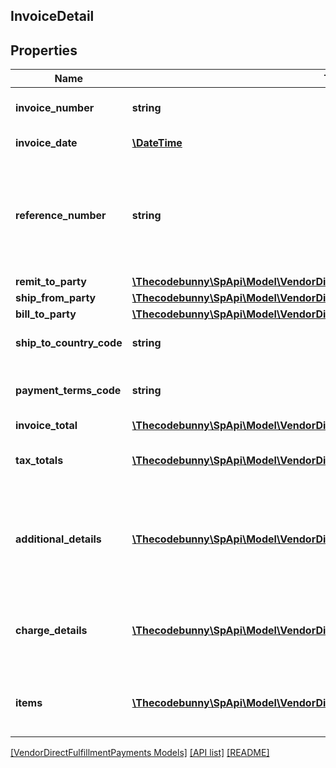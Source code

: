 ## InvoiceDetail

## Properties

Name | Type | Description | Notes
------------ | ------------- | ------------- | -------------
**invoice_number** | **string** | The unique invoice number. |
**invoice_date** | [**\DateTime**](\DateTime.md) | Invoice date. |
**reference_number** | **string** | An additional unique reference number used for regulatory or other purposes. | [optional]
**remit_to_party** | [**\Thecodebunny\SpApi\Model\VendorDirectFulfillmentPayments\PartyIdentification**](PartyIdentification.md) |  |
**ship_from_party** | [**\Thecodebunny\SpApi\Model\VendorDirectFulfillmentPayments\PartyIdentification**](PartyIdentification.md) |  |
**bill_to_party** | [**\Thecodebunny\SpApi\Model\VendorDirectFulfillmentPayments\PartyIdentification**](PartyIdentification.md) |  | [optional]
**ship_to_country_code** | **string** | Ship-to country code. | [optional]
**payment_terms_code** | **string** | The payment terms for the invoice. | [optional]
**invoice_total** | [**\Thecodebunny\SpApi\Model\VendorDirectFulfillmentPayments\Money**](Money.md) |  |
**tax_totals** | [**\Thecodebunny\SpApi\Model\VendorDirectFulfillmentPayments\TaxDetail[]**](TaxDetail.md) | Individual tax details per line item. | [optional]
**additional_details** | [**\Thecodebunny\SpApi\Model\VendorDirectFulfillmentPayments\AdditionalDetails[]**](AdditionalDetails.md) | Additional details provided by the selling party, for tax related or other purposes. | [optional]
**charge_details** | [**\Thecodebunny\SpApi\Model\VendorDirectFulfillmentPayments\ChargeDetails[]**](ChargeDetails.md) | Total charge amount details for all line items. | [optional]
**items** | [**\Thecodebunny\SpApi\Model\VendorDirectFulfillmentPayments\InvoiceItem[]**](InvoiceItem.md) | Provides the details of the items in this invoice. |

[[VendorDirectFulfillmentPayments Models]](../) [[API list]](../../Api) [[README]](../../../README.md)
